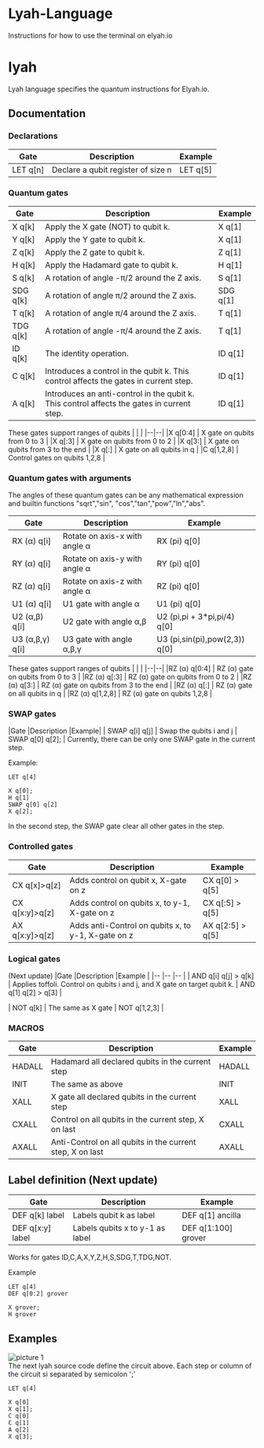 # Lyah-Language
Instructions for how to use the terminal on elyah.io 

# lyah
Lyah language specifies the quantum instructions for Elyah.io. 

## Documentation

### Declarations
|Gate  |Description  |Example|
|--|--|--|
|LET q[n] |Declare a qubit register of size n | LET q[5] |

### Quantum gates
|Gate  |Description  |Example|
|--|--|--|
| X q[k] | Apply the  X gate (NOT) to qubit k. | X q[1]  |
| Y q[k]  | Apply the  Y gate  to qubit k. |X q[1]  |
| Z q[k]  | Apply the  Z gate  to qubit k. |Z q[1]  |
| H q[k]  | Apply the  Hadamard gate  to qubit k. |H q[1] |
| S q[k]  | A rotation of angle -π/2  around the Z axis.  |S q[1] |
| SDG q[k]  | A rotation of angle π/2  around the Z axis.  |SDG q[1] |
| T q[k]  | A rotation of angle π/4  around the Z axis.  |T q[1] |
| TDG q[k]  | A rotation of angle -π/4  around the Z axis.  |T q[1] |
| ID q[k]  | The identity operation.  |ID q[1] |
| C q[k]  | Introduces a control in the qubit k. This control affects the gates in current step.  |ID q[1] |
| A q[k]  | Introduces an anti-control in the qubit k. This control affects the gates in current step.   |ID q[1] |

These gates support ranges of qubits 
|  |  |
|--|--|
|X q[0:4] | X gate on qubits from 0 to 3 |
|X q[:3] | X gate on qubits from 0 to 2 |
|X q[3:] | X gate on qubits from 3 to the end   |
|X q[:] | X gate on all qubits in q |
|C q[1,2,8] | Control gates on qubits 1,2,8 |

### Quantum gates with arguments
The angles of these quantum gates can be any mathematical expression and builtin functions "sqrt","sin", "cos","tan","pow","ln","abs".   

|Gate  |Description  |Example|
|--|--|--|
| RX (α) q[i]  | Rotate on axis-x with angle α   | RX (pi) q[0] |
| RY (α) q[i]  | Rotate on axis-y with angle α   | RY (pi) q[0] |
| RZ (α) q[i]  | Rotate on axis-z with angle α   | RZ (pi) q[0] |
| U1 (α) q[i]  | U1 gate with angle α   | U1 (pi) q[0] |
| U2 (α,β) q[i]  |  U2 gate with angle α,β  | U2 (pi,pi + 3*pi,pi/4) q[0] |
| U3 (α,β,γ) q[i]  | U3 gate with angle α,β,γ  | U3 (pi,sin(pi),pow(2,3)) q[0] |

These gates support ranges of qubits 
|  |  |
|--|--|
|RZ (α) q[0:4] | RZ (α) gate on qubits from 0 to 3 |
|RZ (α) q[:3] | RZ (α) gate on qubits from 0 to 2 |
|RZ (α) q[3:] | RZ (α) gate on qubits from 3 to the end   |
|RZ (α) q[:] | RZ (α) gate on all qubits in q |
|RZ (α) q[1,2,8] | RZ (α) gate on qubits 1,2,8 |


### SWAP gates
|Gate  |Description  |Example|
| SWAP q[i] q[j]  | Swap the qubits i and j  | SWAP q[0] q[2]; |
Currently, there can be only one SWAP gate in the current step.

Example:
```
LET q[4]

X q[0];
H q[1]
SWAP q[0] q[2]
X q[2];

```
In the second step, the SWAP gate clear all other gates in the step. 

### Controlled gates
|Gate  |Description  |Example|
|--|--|--|
| CX q[x]>q[z]  | Adds control on qubit x, X-gate on z | CX q[0] > q[5] |
| CX q[x:y]>q[z]  | Adds control on qubits x, to y-1, X-gate on z | CX q[:5] > q[5] |
| AX q[x:y]>q[z]  | Adds anti-Control on qubits x, to y-1, X-gate on z | AX q[2:5] > q[5] |
   

### Logical gates
(Next update)
|Gate   |Description   |Example |
|-- |-- |-- |
| AND q[i] q[j] > q[k] | Applies toffoli. Control on qubits i and j, and X gate on target qubit k.   | AND q[1] q[2] > q[3]   |

| NOT q[k] | The same as X gate   | NOT q[1,2,3]   |


### MACROS 
|Gate   |Description   |Example |
|-- |-- |-- |
| HADALL  | Hadamard all declared qubits in the current step  | HADALL  |
| INIT  | The same as above  | INIT  |
| XALL  | X gate all declared qubits in the current step  | XALL  |
| CXALL  | Control on all qubits in the current step, X on last   | CXALL  |
| AXALL  | Anti-Control on all qubits in the current step, X on last   | AXALL  |

## Label definition (Next update)
|Gate   |Description   |Example |
|-- |-- |-- |
|DEF q[k] label | Labels qubit k as label | DEF q[1] ancilla |
|DEF q[x:y] label | Labels qubits x to y-1  as label | DEF q[1:100] grover|
 
Works for  gates ID,C,A,X,Y,Z,H,S,SDG,T,TDG,NOT. 

Example 
```
LET q[4]
DEF q[0:2] grover

X grover;
H grover
```


## Examples
![picture 1](users/salmanaljimeely/Pictures/cir1.png)  
The next lyah source code define the circuit above. Each step or column of the circuit si separated by semicolon ';' 
```
LET q[4]

X q[0]
X q[1];
C q[0]
C q[1]
A q[2]
X q[3];
```

